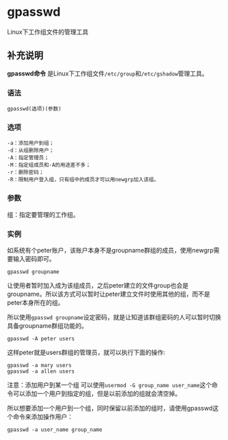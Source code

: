 gpasswd
===

Linux下工作组文件的管理工具

## 补充说明

**gpasswd命令** 是Linux下工作组文件`/etc/group`和`/etc/gshadow`管理工具。

### 语法  

```shell
gpasswd(选项)(参数)
```

### 选项  

```shell
-a：添加用户到组；
-d：从组删除用户；
-A：指定管理员；
-M：指定组成员和-A的用途差不多；
-r：删除密码；
-R：限制用户登入组，只有组中的成员才可以用newgrp加入该组。
```

### 参数  

组：指定要管理的工作组。

### 实例  

如系统有个peter账户，该账户本身不是groupname群组的成员，使用newgrp需要输入密码即可。

```shell
gpasswd groupname
```

让使用者暂时加入成为该组成员，之后peter建立的文件group也会是groupname。所以该方式可以暂时让peter建立文件时使用其他的组，而不是peter本身所在的组。

所以使用`gpasswd groupname`设定密码，就是让知道该群组密码的人可以暂时切换具备groupname群组功能的。

```shell
gpasswd -A peter users
```

这样peter就是users群组的管理员，就可以执行下面的操作:

```shell
gpasswd -a mary users
gpasswd -a allen users
```

注意：添加用户到某一个组 可以使用`usermod -G group_name user_name`这个命令可以添加一个用户到指定的组，但是以前添加的组就会清空掉。

所以想要添加一个用户到一个组，同时保留以前添加的组时，请使用gpasswd这个命令来添加操作用户：

```shell
gpasswd -a user_name group_name
```


<!-- Linux命令行搜索引擎：https://jaywcjlove.github.io/linux-command/ -->